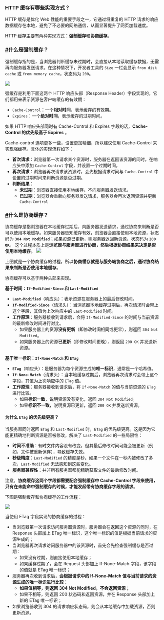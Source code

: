 ###   HTTP 缓存有哪些实现方式？

HTTP 缓存是优化 Web 性能的重要手段之一，它通过将重复的 HTTP 请求的响应数据缓存在本地，避免了不必要的网络通信，从而显著提升了网页加载速度。

HTTP 缓存主要有两种实现方式：**强制缓存**和**协商缓存**。

### [#](https://xiaolincoding.com/network/2_http/http_interview.html#%E4%BB%80%E4%B9%88%E6%98%AF%E5%BC%BA%E5%88%B6%E7%BC%93%E5%AD%98)什么是强制缓存？

强制缓存指的是，当浏览器判断缓存未过期时，会直接从本地读取缓存数据，无需再向服务器发送请求。在这种情况下，开发者工具的 `Size` 一栏会显示 `from disk cache` 或 `from memory cache`，状态码为 `200`。

![](https://cdn.xiaolincoding.com//mysql/other/1cb6bc37597e4af8adfef412bfc57a42.png)

强缓存是利用下面这两个 HTTP 响应头部（Response Header）字段实现的，它们都用来表示资源在客户端缓存的有效期：

- `Cache-Control`：一个**相对时间**，表示缓存的有效期。
- `Expires`：一个**绝对时间**，表示缓存的过期时间。

如果 HTTP 响应头部同时有 Cache-Control 和 Expires 字段的话，**Cache-Control 的优先级高于 Expires** 。

Cache-control 选项更多一些，设置更加精细，所以建议使用 Cache-Control 来实现强缓存。具体的实现流程如下：
- **首次请求**：浏览器第一次请求某个资源时，服务器在返回该资源的同时，在响应头中添加 `Cache-Control` 字段，并设置一个过期时间。
- **再次请求**：浏览器再次请求该资源时，会先根据请求时间与 `Cache-Control` 中设置的过期时间来判断资源是否过期。
- **判断结果**：
    - **未过期**：浏览器直接使用本地缓存，不向服务器发送请求。
    - **已过期**：浏览器会重新向服务器发送请求，服务器会再次返回资源并更新 `Cache-Control`
### [#](https://xiaolincoding.com/network/2_http/http_interview.html#%E4%BB%80%E4%B9%88%E6%98%AF%E5%8D%8F%E5%95%86%E7%BC%93%E5%AD%98)什么是协商缓存？

协商缓存是指浏览器在本地缓存过期后，向服务器发送请求，通过协商来判断是否可以使用本地缓存。如果服务器告知缓存有效，浏览器会直接使用本地资源，状态码为 **`304 Not Modified`**；如果资源已更新，则服务器返回新资源，状态码为 **`200 OK`**。
这个过程本质上是**浏览器与服务器进行协商，然后根据协商结果来决定是否使用本地缓存**。
![](https://cdn.xiaolincoding.com/gh/xiaolincoder/ImageHost4@main/%E7%BD%91%E7%BB%9C/http1.1%E4%BC%98%E5%8C%96/%E7%BC%93%E5%AD%98etag.png)

上图就是一个协商缓存的过程，所以**协商缓存就是与服务端协商之后，通过协商结果来判断是否使用本地缓存**。

协商缓存可以基于两种头部来实现。

**基于时间：`If-Modified-Since` 和 `Last-Modified`**
- **`Last-Modified`**（响应头）：表示资源在服务器上的最后修改时间。
- **`If-Modified-Since`**（请求头）：当浏览器本地缓存过期后，再次请求时会带上这个字段，其值为上次响应中的 `Last-Modified` 时间。
- **工作原理**：服务器接收到请求后，会将 `If-Modified-Since` 的时间与当前资源的最新修改时间进行对比。
    - 如果服务器上的资源**没有更新**（即修改时间相同或更早），则返回 `304 Not Modified`。
    - 如果服务器上的资源**已更新**（即修改时间更晚），则返回 `200 OK` 并发送新资源。

**基于唯一标识：`If-None-Match` 和 `ETag`**
- **`ETag`**（响应头）：是服务器为每个资源生成的**唯一标识**，通常是一个哈希值。
- **`If-None-Match`**（请求头）：当本地缓存过期后，浏览器再次请求时会带上这个字段，其值为上次响应中的 `ETag` 值。
- **工作原理**：服务器接收到请求后，将 `If-None-Match` 的值与当前资源的 `ETag` 进行比较。
    - 如果**标识一致**，说明资源没有变化，返回 `304 Not Modified`。
    - 如果**标识不一致**，说明资源已更新，返回 `200 OK` 并发送新资源。

#### **为什么 `ETag` 的优先级更高？**
当服务器同时返回 `ETag` 和 `Last-Modified` 时，`ETag` 的优先级更高。这是因为它能更精确地判断资源是否被修改，解决了 `Last-Modified` 的一些局限性：
- **时间不准确**：有时文件内容没有改变，但其最后修改时间可能会被更新（例如，文件被重新保存），导致缓存失效。
- **秒级精度**：`Last-Modified` 的精度是秒，如果一个文件在一秒内被修改了多次，`Last-Modified` 无法感知到这些变化。
- **服务器兼容性**：并非所有服务器都能精确获取文件的最后修改时间。

注意，**协商缓存这两个字段都需要配合强制缓存中 Cache-Control 字段来使用，只有在未能命中强制缓存的时候，才能发起带有协商缓存字段的请求**。

下图是强制缓存和协商缓存的工作流程：

![](https://cdn.xiaolincoding.com/gh/xiaolincoder/network/http/http%E7%BC%93%E5%AD%98.png)

当使用 ETag 字段实现的协商缓存的过程：

- 当浏览器第一次请求访问服务器资源时，服务器会在返回这个资源的同时，在 Response 头部加上 ETag 唯一标识，这个唯一标识的值是根据当前请求的资源生成的；
- 当浏览器再次请求访问服务器中的该资源时，首先会先检查强制缓存是否过期：
    - 如果没有过期，则直接使用本地缓存；
    - 如果缓存过期了，会在 Request 头部加上 If-None-Match 字段，该字段的值就是 ETag 唯一标识；
- 服务器再次收到请求后，**会根据请求中的 If-None-Match 值与当前请求的资源生成的唯一标识进行比较**：
    - **如果值相等，则返回 304 Not Modified，不会返回资源**；
    - 如果不相等，则返回 200 状态码和返回资源，并在 Response 头部加上新的 ETag 唯一标识；
- 如果浏览器收到 304 的请求响应状态码，则会从本地缓存中加载资源，否则更新资源。